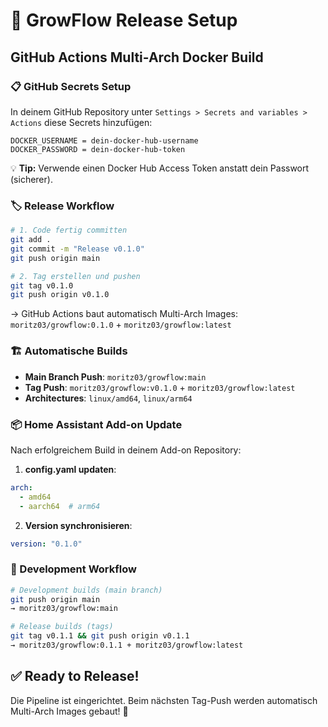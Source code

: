 # 🚀 GrowFlow Release Setup

## GitHub Actions Multi-Arch Docker Build

### 📋 GitHub Secrets Setup

In deinem GitHub Repository unter `Settings > Secrets and variables > Actions` diese Secrets hinzufügen:

```
DOCKER_USERNAME = dein-docker-hub-username
DOCKER_PASSWORD = dein-docker-hub-token
```

💡 **Tip:** Verwende einen Docker Hub Access Token anstatt dein Passwort (sicherer).

### 🏷️ Release Workflow

```bash
# 1. Code fertig committen
git add .
git commit -m "Release v0.1.0"
git push origin main

# 2. Tag erstellen und pushen
git tag v0.1.0
git push origin v0.1.0
```

→ GitHub Actions baut automatisch Multi-Arch Images: `moritz03/growflow:0.1.0` + `moritz03/growflow:latest`

### 🏗️ Automatische Builds

- **Main Branch Push**: `moritz03/growflow:main`
- **Tag Push**: `moritz03/growflow:v0.1.0` + `moritz03/growflow:latest`
- **Architectures**: `linux/amd64`, `linux/arm64`

### 📦 Home Assistant Add-on Update

Nach erfolgreichem Build in deinem Add-on Repository:

1. **config.yaml updaten**:
```yaml
arch:
  - amd64
  - aarch64  # arm64
```

2. **Version synchronisieren**:
```yaml
version: "0.1.0"
```

### 🔄 Development Workflow

```bash
# Development builds (main branch)
git push origin main
→ moritz03/growflow:main

# Release builds (tags)
git tag v0.1.1 && git push origin v0.1.1
→ moritz03/growflow:0.1.1 + moritz03/growflow:latest
```

## ✅ Ready to Release!

Die Pipeline ist eingerichtet. Beim nächsten Tag-Push werden automatisch Multi-Arch Images gebaut! 🎉